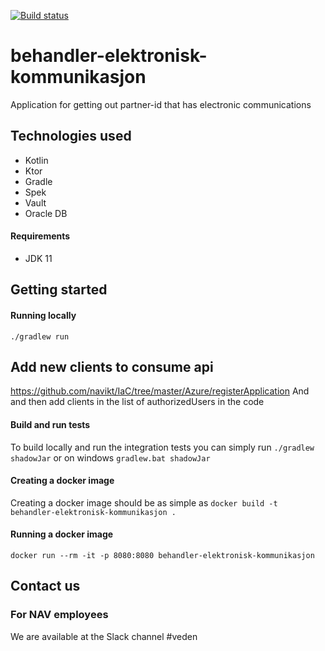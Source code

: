 [![Build status](https://github.com/navikt/behandler-elektronisk-kommunikasjon/workflows/Deploy%20to%20dev%20and%20prod/badge.svg)](https://github.com/navikt/behandler-elektronisk-kommunikasjon/workflows/Deploy%20to%20dev%20and%20prod/badge.svg)
# behandler-elektronisk-kommunikasjon
Application for getting out partner-id that has electronic communications

## Technologies used
* Kotlin
* Ktor
* Gradle
* Spek
* Vault
* Oracle DB

#### Requirements

* JDK 11

## Getting started
#### Running locally
`./gradlew run`

## Add new clients to consume api
https://github.com/navikt/IaC/tree/master/Azure/registerApplication
And and then add clients in the list of authorizedUsers in the code

#### Build and run tests
To build locally and run the integration tests you can simply run `./gradlew shadowJar` or on windows 
`gradlew.bat shadowJar`

#### Creating a docker image
Creating a docker image should be as simple as `docker build -t behandler-elektronisk-kommunikasjon .`

#### Running a docker image
`docker run --rm -it -p 8080:8080 behandler-elektronisk-kommunikasjon`

## Contact us

### For NAV employees
We are available at the Slack channel #veden

